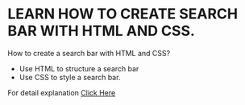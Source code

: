 # LEARN HOW TO CREATE SEARCH BAR WITH HTML AND CSS.​
<p>How to create a search bar with HTML and CSS?</p>
<ul>
<li>Use HTML to structure a search bar</li>
<li>Use CSS to style a search bar.</li>
</ul>

<p>For detail explanation <a href="https://projects.sparkifysolutions.com/search-bar-with-html-css/">Click Here</a></p>